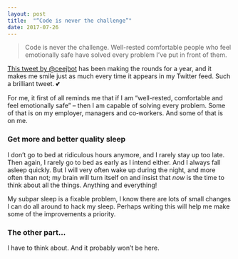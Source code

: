 ```yaml
---
layout: post
title:  "“Code is never the challenge”"
date: 2017-07-26
---
```


> Code is never the challenge. Well-rested comfortable people who feel emotionally safe have solved every problem I’ve put in front of them.

[This tweet by @ceejbot](https://twitter.com/ceejbot/status/761569569802551300) has been making the rounds for a year, and it makes me smile just as much every time it appears in my Twitter feed. Such a brilliant tweet. 💕

For me, it first of all reminds me that if I am “well-rested, comfortable and feel emotionally safe” –&nbsp;then I am capable of solving every problem. Some of that is on my employer, managers and co&#8209;workers. And some of that is on me.

### Get more and better quality sleep

I don’t go to bed at ridiculous hours anymore, and I rarely stay up too late. Then again, I rarely go to bed as early as I intend either. And I always fall asleep quickly. But I will very often wake up during the night, and more often than not; my brain will turn itself on and insist that _now_ is the time to think about all the things. Anything and everything!

My subpar sleep is a fixable problem, I know there are lots of small changes I can do all around to hack my sleep. Perhaps writing this will help me make some of the improvements a priority.

### The other part…

I have to think about. And it probably won’t be here.
